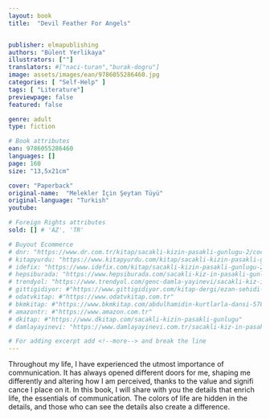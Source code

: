 ```yaml
---
layout: book
title:  "Devil Feather For Angels"


publisher: elmapublishing
authors: "Bülent Yerlikaya"
illustrators: [""]
translators: #["naci-turan","burak-dogru"]
image: assets/images/ean/9786055286460.jpg
categories: [ "Self-Help" ]
tags: [ "Literature"]
previewpage: false
featured: false

genre: adult
type: fiction

# Book attributes
ean: 9786055286460
languages: []
page: 160
size: "13,5x21cm"

cover: "Paperback"
original-name:  "Melekler İçin Şeytan Tüyü"
original-language: "Turkish"
youtube:

# Foreign Rights attributes
sold: [] # 'AZ', 'TR'

# Buyout Ecommerce
# dnr: "https://www.dr.com.tr/kitap/sacakli-kizin-pasakli-gunlugu-2/cocuk-ve-genclik/genclik-10-yas/roman-oyku/urunno=0001893059001"
# kitapyurdu: "https://www.kitapyurdu.com/kitap/sacakli-kizin-pasakli-gunlugu-2-/560122.html&filter_name=Sa%C3%A7akl%C4%B1+K%C4%B1z%27%C4%B1n+Pasakl%C4%B1+G%C3%BCnl%C3%BC%C4%9F%C3%BC+2"
# idefix: "https://www.idefix.com/kitap/sacakli-kizin-pasakli-gunlugu-2/cocuk-ve-genclik/genclik-10-yas/roman-oyku/urunno=0001893059001"
# hepsiburada: "https://www.hepsiburada.com/sacakli-kiz-in-pasakli-gunlugu-2-damla-yayinevi-p-HBV000012ER86"
# trendyol: "https://www.trendyol.com/genc-damla-yayinevi/sacakli-kiz-in-pasakli-gunlugu-2-p-54825777"
# gittigidiyor: #"https://www.gittigidiyor.com/kitap-dergi/ezan-sehidi-adnan-menderes_pdp_732728793"
# odatvkitap: #"https://www.odatvkitap.com.tr"
# bkmkitap: #"https://www.bkmkitap.com/abdulhamidin-kurtlarla-dansi-578226"
# amazontr: #"https://www.amazon.com.tr"
# dkitap: #"https://www.dkitap.com/sacakli-kizin-pasakli-gunlugu"
# damlayayinevi: "https://www.damlayayinevi.com.tr/sacakli-kiz-in-pasakli-gunlugu-2-bu-iste-bi-terslik-var"

# For adding excerpt add <!--more--> and break the line
---
```

Throughout my life, I have experienced the
utmost importance of communication. It has always opened different doors for me, shaping me
differently and altering how I am perceived, thanks
to the value and signifi cance I place on it. In this
book, I will share with you the details that enrich
life, the essentials of communication. The colors
of life are hidden in the details, and those who can
see the details also create a difference.
<!--more--> 

